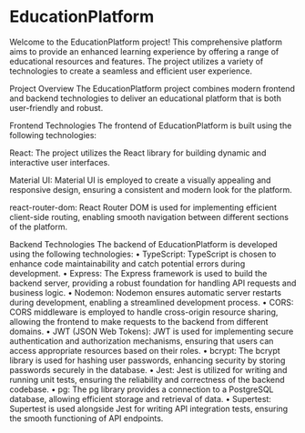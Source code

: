# EducationPlatform

Welcome to the EducationPlatform project! This comprehensive platform aims to provide an enhanced learning experience by offering a range of educational resources and features. The project utilizes a variety of technologies to create a seamless and efficient user experience.

Project Overview
The EducationPlatform project combines modern frontend and backend technologies to deliver an educational platform that is both user-friendly and robust.

Frontend Technologies
The frontend of EducationPlatform is built using the following technologies:

React: The project utilizes the React library for building dynamic and interactive user interfaces.

Material UI: Material UI is employed to create a visually appealing and responsive design, ensuring a consistent and modern look for the platform.

react-router-dom: React Router DOM is used for implementing efficient client-side routing, enabling smooth navigation between different sections of the platform.

Backend Technologies
The backend of EducationPlatform is developed using the following technologies:
•	TypeScript: TypeScript is chosen to enhance code maintainability and catch potential errors during development.
•	Express: The Express framework is used to build the backend server, providing a robust foundation for handling API requests and business logic.
•	Nodemon: Nodemon ensures automatic server restarts during development, enabling a streamlined development process.
•	CORS: CORS middleware is employed to handle cross-origin resource sharing, allowing the frontend to make requests to the backend from different domains.
•	JWT (JSON Web Tokens): JWT is used for implementing secure authentication and authorization mechanisms, ensuring that users can access appropriate resources based on their roles.
•	bcrypt: The bcrypt library is used for hashing user passwords, enhancing security by storing passwords securely in the database.
•	Jest: Jest is utilized for writing and running unit tests, ensuring the reliability and correctness of the backend codebase.
•	pg: The pg library provides a connection to a PostgreSQL database, allowing efficient storage and retrieval of data.
•	Supertest: Supertest is used alongside Jest for writing API integration tests, ensuring the smooth functioning of API endpoints.
